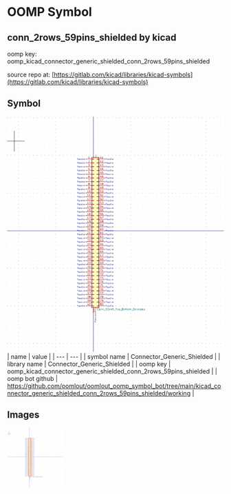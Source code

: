 # OOMP Symbol  
## conn_2rows_59pins_shielded  by kicad  
  
oomp key: oomp_kicad_connector_generic_shielded_conn_2rows_59pins_shielded  
  
source repo at: [https://gitlab.com/kicad/libraries/kicad-symbols](https://gitlab.com/kicad/libraries/kicad-symbols)  
## Symbol  
  
[![working.png](working_600.png)](working.png)  
| name | value | 
| --- | --- | 
| symbol name | Connector_Generic_Shielded | 
| library name | Connector_Generic_Shielded | 
| oomp key | oomp_kicad_connector_generic_shielded_conn_2rows_59pins_shielded | 
| oomp bot github | https://github.com/oomlout/oomlout_oomp_symbol_bot/tree/main/kicad_connector_generic_shielded_conn_2rows_59pins_shielded/working | 
## Images  
  
[![working.png](working_140.png)](working.png)  
